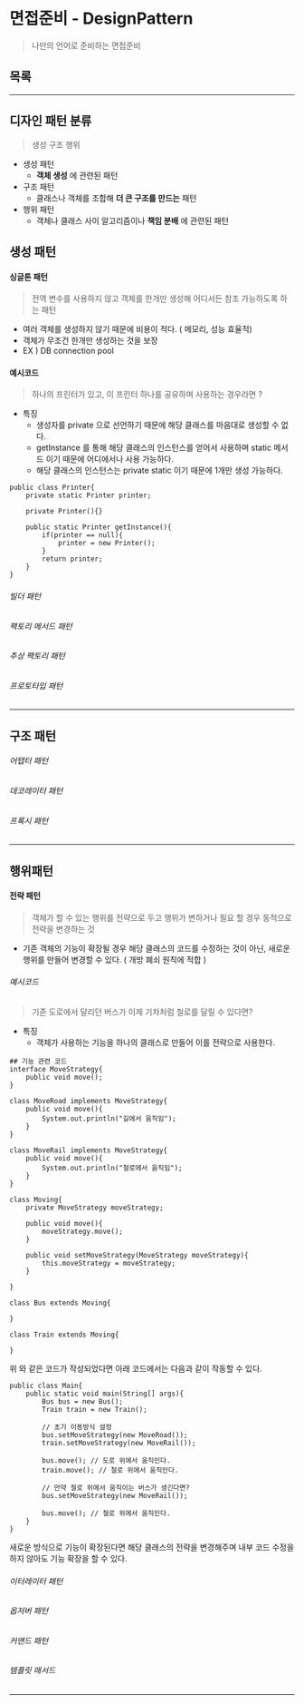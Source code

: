 # 면접준비 - DesignPattern
> 나만의 언어로 준비하는 면접준비

## 목록

---

## 디자인 패턴 분류
> 생성 구조 행위
- 생성 패턴
    - **객체 생성** 에 관련된 패턴
- 구조 패턴
    - 클래스나 객체를 조합해 **더 큰 구조를 만드는** 패턴
- 행위 패턴
    - 객체나 클래스 사이 알고리즘이나 **책임 분배** 에 관련된 패턴

## 생성 패턴

#### 싱글톤 패턴
> 전역 변수를 사용하지 않고 객체를 한개만 생성해 어디서든 참조 가능하도록 하는 패턴
- 여러 객체를 생성하지 않기 때문에 비용이 적다. ( 메모리, 성능 효율적)
- 객체가 무조건 한개만 생성하는 것을 보장
- EX ) DB connection pool 

#### 예시코드
> 하나의 프린터가 있고, 이 프린터 하나를 공유하며 사용하는 경우라면 ?

- 특징 
    - 생성자를 private 으로 선언하기 때문에 해당 클래스를 마음대로 생성할 수 없다.
    - getInstance 를 통해 해당 클래스의 인스턴스를 얻어서 사용하며 static 메서드 이기 때문에 어디에서나 사용 가능하다.
    - 해당 클래스의 인스턴스는 private static 이기 때문에 1개만 생성 가능하다.

```
public class Printer{
    private static Printer printer;

    private Printer(){}

    public static Printer getInstance(){
        if(printer == null){
            printer = new Printer();
        }
        return printer;
    }
}
```



###### 빌더 패턴

###### 팩토리 메서드 패턴

###### 추상 팩토리 패턴

###### 프로토타입 패턴

---

## 구조 패턴

###### 어탭터 패턴

###### 데코레이터 패턴

###### 프록시 패턴

---

## 행위패턴

#### 전략 패턴
> 객체가 할 수 있는 행위를 전략으로 두고 행위가 변하거나 필요 할 경우 동적으로 전략을 변경하는 것
- 기존 객체의 기능이 확장될 경우 해당 클래스의 코드를 수정하는 것이 아닌, 새로운 행위를 만들어 변경할 수 있다. ( 개방 폐쇠 원칙에 적합 )
###### 예시코드 
> 기존 도로에서 달리던 버스가 이제 기차처럼 철로를 달릴 수 있다면?
- 특징
    - 객체가 사용하는 기능을 하나의 클래스로 만들어 이를 전략으로 사용한다.


```
## 기능 관련 코드
interface MoveStrategy{
    public void move();
}

class MoveRoad implements MoveStrategy{
    public void move(){
        System.out.println("길에서 움직임");
    }
}

class MoveRail implements MoveStrategy{
    public void move(){
        System.out.println("철로에서 움직임");
    }
}

class Moving{
    private MoveStrategy moveStrategy;

    public void move(){
        moveStrategy.move();
    }

    public void setMoveStrategy(MoveStrategy moveStrategy){
        this.moveStrategy = moveStrategy;
    }
    
}

class Bus extends Moving{

}

class Train extends Moving{

}
```
위 와 같은 코드가 작성되었다면 아래 코드에서는 다음과 같이 작동할 수 있다.

```
public class Main{
    public static void main(String[] args){
        Bus bus = new Bus();
        Train train = new Train();

        // 초기 이동방식 설정
        bus.setMoveStrategy(new MoveRoad());
        train.setMoveStrategy(new MoveRail());

        bus.move(); // 도로 위에서 움직인다.
        train.move(); // 철로 위에서 움직인다.

        // 만약 철로 위에서 움직이는 버스가 생긴다면?
        bus.setMoveStrategy(new MoveRail());

        bus.move(); // 철로 위에서 움직인다.
    }
}
```
새로운 방식으로 기능이 확장된다면 해당 클래스의 전략을 변경해주며 내부 코드 수정을 하지 않아도 기능 확장을 할 수 있다.

###### 이터레이터 패턴

###### 옵저버 패턴

###### 커맨드 패턴

###### 템플릿 매서드

---

